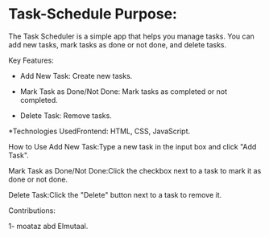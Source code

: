 # Task-Schedule Purpose:
The Task Scheduler is a simple app that helps you manage tasks. You can add new tasks, mark tasks as done or not done, and delete tasks.

Key Features:
- Add New Task: Create new tasks.

- Mark Task as Done/Not Done: Mark tasks as completed or not completed.

- Delete Task: Remove tasks.

*Technologies UsedFrontend: HTML, CSS, JavaScript.

How to Use Add New Task:Type a new task in the input box and click "Add Task".

Mark Task as Done/Not Done:Click the checkbox next to a task to mark it as done or not done.

Delete Task:Click the "Delete" button next to a task to remove it.

Contributions: 

1- moataz abd Elmutaal.
